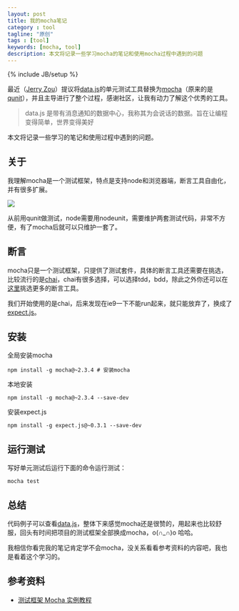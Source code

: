 ```yaml
---
layout: post
title: 我的mocha笔记
category : tool
tagline: "原创"
tags : [tool]
keywords: [mocha, tool]
description: 本文将记录一些学习mocha的笔记和使用mocha过程中遇到的问题
---
```

{% include JB/setup %}

最近（[Jerry Zou](https://github.com/zry656565)）提议将[data.js][1]的单元测试工具替换为[mocha][2]（原来的是[qunit][5]），并且主导进行了整个过程，感谢社区，让我有动力了解这个优秀的工具。

> data.js 是带有消息通知的数据中心，我称其为会说话的数据。旨在让编程变得简单，世界变得美好

本文将记录一些学习的笔记和使用过程中遇到的问题。

## 关于
我理解mocha是一个测试框架，特点是支持node和浏览器端，断言工具自由化，并有很多扩展。

![]({{BLOG_IMG}}219.png)

从前用qunit做测试，node需要用nodeunit，需要维护两套测试代码，非常不方便，有了mocha后就可以只维护一套了。

## 断言
mocha只是一个测试框架，只提供了测试套件，具体的断言工具还需要在挑选，比较流行的是[chai][3]，chai有很多选择，可以选择tdd，bdd，除此之外你还可以在[这里](http://mochajs.org/#assertions)挑选更多的断言工具。

我们开始使用的是chai，后来发现在ie9一下不能run起来，就只能放弃了，换成了[expect.js][4]。

## 安装
全局安装mocha

	npm install -g mocha@~2.3.4 # 安装mocha

本地安装

	npm install -g mocha@~2.3.4 --save-dev

安装expect.js

	npm install -g expect.js@~0.3.1 --save-dev

## 运行测试
写好单元测试后运行下面的命令运行测试：

	mocha test

## 总结
代码例子可以查看[data.js][1]，整体下来感觉mocha还是很赞的，用起来也比较舒服，回头有时间把项目的测试框架全部换成mocha，o(∩_∩)o 哈哈。

我相信你看完我的笔记肯定学不会mocha，没关系看看参考资料的内容吧，我也是看着这个学习的。

## 参考资料
- [测试框架 Mocha 实例教程](http://www.ruanyifeng.com/blog/2015/12/a-mocha-tutorial-of-examples.html)

[1]: https://github.com/yanhaijing/data.js
[2]: http://mochajs.org/
[3]: http://chaijs.com/
[4]: https://github.com/Automattic/expect.js
[5]: http://qunitjs.com/
